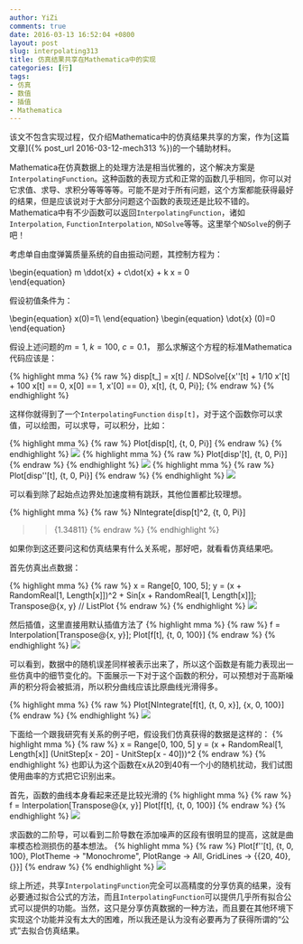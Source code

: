 ```yaml
---
author: YiZi
comments: true
date: 2016-03-13 16:52:04 +0800
layout: post
slug: interpolating313
title: 仿真结果共享在Mathematica中的实现
categories: [行]
tags:
- 仿真
- 数值
- 插值
- Mathematica
---
```

该文不包含实现过程，仅介绍Mathematica中的仿真结果共享的方案，作为[这篇文章]({% post_url 2016-03-12-mech313 %})的一个辅助材料。

Mathematica在仿真数据上的处理方法是相当优雅的，这个解决方案是`InterpolatingFunction`。这种函数的表现方式和正常的函数几乎相同，你可以对它求值、求导、求积分等等等等。可能不是对于所有问题，这个方案都能获得最好的结果，但是应该说对于大部分问题这个函数的表现还是比较不错的。Mathematica中有不少函数可以返回`InterpolatingFunction`，诸如`Interpolation`, `FunctionInterpolation`, `NDSolve`等等。这里举个`NDSolve`的例子吧！

考虑单自由度弹簧质量系统的自由振动问题，其控制方程为：

\begin{equation}
 m \ddot{x} + c\dot{x} + k x = 0  
 \end{equation}

假设初值条件为：

\begin{equation}
x(0)=1\\
 \end{equation}
 \begin{equation}
\dot{x} (0)=0
 \end{equation}

 假设上述问题的$m=1$, $k=100$, $c=0.1$， 那么求解这个方程的标准Mathematica代码应该是：

{% highlight mma %}
{% raw %}
 disp[t_] = 
  x[t] /. NDSolve[{x''[t] + 1/10 x'[t] + 100 x[t] == 0, x[0] == 1, 
     x'[0] == 0}, x[t], {t, 0, Pi}];
{% endraw %}
{% endhighlight %}

这样你就得到了一个`InterpolatingFunction` `disp[t]`，对于这个函数你可以求值，可以绘图，可以求导，可以积分，比如：

{% highlight mma %}
{% raw %}
Plot[disp[t], {t, 0, Pi}]
{% endraw %}
{% endhighlight %}
![](/public/images/interpo/1.png)
{% highlight mma %}
{% raw %}
Plot[disp'[t], {t, 0, Pi}]
{% endraw %}
{% endhighlight %}
![](/public/images/interpo/2.png)
{% highlight mma %}
{% raw %}
Plot[disp''[t], {t, 0, Pi}]
{% endraw %}
{% endhighlight %}
![](/public/images/interpo/3.png)

可以看到除了起始点边界处加速度稍有跳跃，其他位置都比较理想。

{% highlight mma %}
{% raw %}
NIntegrate[disp[t]^2, {t, 0, Pi}]
>> {1.34811}
{% endraw %}
{% endhighlight %}

如果你到这还要问这和仿真结果有什么关系呢，那好吧，就看看仿真结果吧。

首先仿真出点数据：

{% highlight mma %}
{% raw %}
x = Range[0, 100, 5];
y = (x + RandomReal[1, Length[x]])^2 + 
  Sin[x + RandomReal[1, Length[x]]];
  Transpose@{x, y} // ListPlot
{% endraw %}
{% endhighlight %}
![](/public/images/interpo/4.png)

然后插值，这里直接用默认插值方法了
{% highlight mma %}
{% raw %}
f = Interpolation[Transpose@{x, y}];
Plot[f[t], {t, 0, 100}]
{% endraw %}
{% endhighlight %}
![](/public/images/interpo/5.png)

可以看到，数据中的随机误差同样被表示出来了，所以这个函数是有能力表现出一些仿真中的细节变化的。下面展示一下对于这个函数的积分，可以预想对于高斯噪声的积分将会被抵消，所以积分曲线应该比原曲线光滑得多。

{% highlight mma %}
{% raw %}
Plot[NIntegrate[f[t], {t, 0, x}], {x, 0, 100}]
{% endraw %}
{% endhighlight %}
![](/public/images/interpo/6.png)

下面给一个跟我研究有关系的例子吧，假设我们仿真获得的数据是这样的：
{% highlight mma %}
{% raw %}
x = Range[0, 100, 5]
y = (x + RandomReal[1, 
      Length[x]] (UnitStep[x - 20] - UnitStep[x - 40]))^2
{% endraw %}
{% endhighlight %}
也即认为这个函数在x从20到40有一个小的随机扰动，我们试图使用曲率的方式把它识别出来。

首先，函数的曲线本身看起来还是比较光滑的
{% highlight mma %}
{% raw %}
f = Interpolation[Transpose@{x, y}]
Plot[f[t], {t, 0, 100}]
{% endraw %}
{% endhighlight %}
![](/public/images/interpo/7.png)

求函数的二阶导，可以看到二阶导数在添加噪声的区段有很明显的提高，这就是曲率模态检测损伤的基本想法。
{% highlight mma %}
{% raw %}
Plot[f''[t], {t, 0, 100}, PlotTheme -> "Monochrome", 
 PlotRange -> All, GridLines -> {{20, 40}, {}}]
{% endraw %}
{% endhighlight %}
![](/public/images/interpo/8.png)

综上所述，共享`InterpolatingFunction`完全可以高精度的分享仿真的结果，没有必要通过拟合公式的方法，而且`InterpolatingFunction`可以提供几乎所有拟合公式可以提供的功能。当然，这只是分享仿真数据的一种方法，而且要在其他环境下实现这个功能并没有太大的困难，所以我还是认为没有必要再为了获得所谓的“公式”去拟合仿真结果。